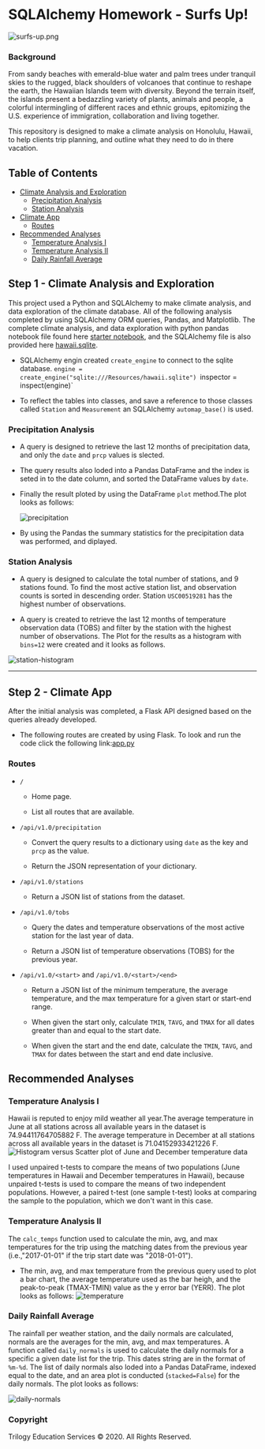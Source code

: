 # SQLAlchemy Homework - Surfs Up!

![surfs-up.png](Images/surfs-up.png)

### Background

From sandy beaches with emerald-blue water and palm trees under tranquil skies to the rugged, black shoulders of volcanoes that continue to reshape the earth, the Hawaiian Islands teem with diversity. Beyond the terrain itself, the islands present a bedazzling variety of plants, animals and people, a colorful intermingling of different races and ethnic groups, epitomizing the U.S. experience of immigration, collaboration and living together. 

This repository is designed to make a climate analysis on Honolulu, Hawaii, to help clients trip planning, and outline what they need to do in there vacation.

## Table of Contents
* [Climate Analysis and Exploration](#Climate_Analysis_and_Exploration)
   - [Precipitation Analysis](#Precipitation_Analysis)
   - [Station Analysis](#Station_Analysis)
* [Climate App](#Step_2_Climate_App)
   - [Routes](#Routes)
* [Recommended Analyses](#Recommended_Analyses)
   - [Temperature Analysis I](#Temperature_Analysis_I)
   - [Temperature Analysis II](#Temperature_Analysis_II)
   - [Daily Rainfall Average](#Daily_Rainfall_Average)

## <a name="Climate_Analysis_and_Exploration"></a> Step 1 - Climate Analysis and Exploration

This project used a Python and SQLAlchemy to make climate analysis, and data exploration of the climate database. All of the following analysis completed by using SQLAlchemy ORM queries, Pandas, and Matplotlib. The complete climate analysis, and data exploration with python pandas notebook file found here [starter notebook](climate_starter.ipynb), and the SQLAlchemy file is also provided here [hawaii.sqlite](Resources/hawaii.sqlite).

* SQLAlchemy engin created `create_engine` to connect to the sqlite database. ` engine = create_engine("sqlite:///Resources/hawaii.sqlite") 
`inspector = inspect(engine)`

* To reflect the tables into classes, and save a reference to those classes called `Station` and `Measurement` an SQLAlchemy `automap_base()` is used.

### <a name="Precipitation_Analysis"></a> Precipitation Analysis

* A query is designed to retrieve the last 12 months of precipitation data, and only the `date` and `prcp` values is slected.

* The query results also loded into a Pandas DataFrame and the index is seted in to the date column, and sorted the DataFrame values by `date`.

* Finally the result ploted by using the DataFrame `plot` method.The plot looks as follows:

  ![precipitation](Images/Precipitation_Plot.png)

* By using the Pandas the summary statistics for the precipitation data was performed, and diplayed. 

### <a name="Station_Analysis"></a> Station Analysis

* A query is designed to calculate the total number of stations, and 9 stations found. To find the most active station list, and observation counts is sorted in descending order. Station `USC00519281` has the highest number of observations.

* A query is created to retrieve the last 12 months of temperature observation data (TOBS) and filter by the station with the highest number of observations. The Plot for the results as a histogram with `bins=12` were created and it looks as follows. 

![station-histogram](Images/station_Plot.png)
- - -

## <a name="Step_2_Climate_App"></a> Step 2 - Climate App

After the initial analysis was completed, a Flask API designed based on the queries already developed.

* The following routes are created by using Flask. To look and run the code click the following link:[app.py](app.py)

### <a name="Routes"></a> Routes

* `/`

  * Home page.

  * List all routes that are available.

* `/api/v1.0/precipitation`

  * Convert the query results to a dictionary using `date` as the key and `prcp` as the value.

  * Return the JSON representation of your dictionary.

* `/api/v1.0/stations`

  * Return a JSON list of stations from the dataset.

* `/api/v1.0/tobs`
  * Query the dates and temperature observations of the most active station for the last year of data.
  
  * Return a JSON list of temperature observations (TOBS) for the previous year.

* `/api/v1.0/<start>` and `/api/v1.0/<start>/<end>`

  * Return a JSON list of the minimum temperature, the average temperature, and the max temperature for a given start or start-end range.

  * When given the start only, calculate `TMIN`, `TAVG`, and `TMAX` for all dates greater than and equal to the start date.

  * When given the start and the end date, calculate the `TMIN`, `TAVG`, and `TMAX` for dates between the start and end date inclusive.

## <a name="Recommended_Analyses"></a> Recommended Analyses

### <a name="Temperature_Analysis_I"></a> Temperature Analysis I

Hawaii is reputed to enjoy mild weather all year.The average temperature in June at all stations across all available years in the dataset is 74.94411764705882 F.
The average temperature in December at all stations across all available years in the dataset is 71.04152933421226 F. ![Histogram versus Scatter plot of June and December temperature data](Images/june_dec_scatterplot_histogram.png)

I used unpaired t-tests to compare the means of two populations (June temperatures in Hawaii and December temperatures in Hawaii), because unpaired t-tests is used to compare the means of two independent populations. However, a paired t-test (one sample t-test) looks at comparing the sample to the population, which we don't want in this case.
### <a name="Temperature_Analysis_II"></a> Temperature Analysis II
The `calc_temps` function used to calculate the min, avg, and max temperatures for the trip using the matching dates from the previous year (i.e.,"2017-01-01" if the trip start date was "2018-01-01").

* The min, avg, and max temperature from the previous query used to plot a bar chart, the average temperature used as the bar heigh, and the peak-to-peak (TMAX-TMIN) value as the y error bar (YERR). The plot looks as follows:
![temperature](Images/Trip_Avg_Temp.png)

### <a name="Daily_Rainfall_Average"></a> Daily Rainfall Average

The rainfall per weather station, and the daily normals are calculated, normals are the averages for the min, avg, and max temperatures. A function called `daily_normals` is used to calculate the daily normals for a specific a given date list for the trip. This dates string are in the format of `%m-%d`. The list of daily normals  also loded into a Pandas DataFrame, indexed equal to the date, and an area plot is conducted (`stacked=False`) for the daily normals. The plot looks as follows:

  ![daily-normals](Images/daily_normals.png)

### Copyright

Trilogy Education Services © 2020. All Rights Reserved.
